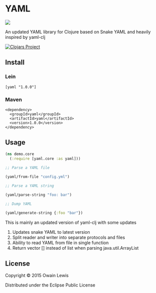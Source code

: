 # YAML

![](https://travis-ci.org/owainlewis/yaml.svg?branch=master)

An updated YAML library for Clojure based on Snake YAML and heavily inspired by yaml-clj

[![Clojars Project](http://clojars.org/yaml/latest-version.svg)](http://clojars.org/yaml)

## Install

### Lein

```[yaml "1.0.0"]```

### Maven

```
<dependency>
  <groupId>yaml</groupId>
  <artifactId>yaml</artifactId>
  <version>1.0.0</version>
</dependency>
```

## Usage

```clojure
(ns demo.core
  (:require [yaml.core :as yaml]))
  
;; Parse a YAML file

(yaml/from-file "config.yml")

;; Parse a YAML string

(yaml/parse-string "foo: bar")

;; Dump YAML

(yaml/generate-string {:foo "bar"})

```

This is mainly an updated version of yaml-clj with some updates

1. Updates snake YAML to latest version
2. Split reader and writer into separate protocols and files
3. Ability to read YAML from file in single function
4. Return vector [] instead of list when parsing java.util.ArrayList

## License

Copyright © 2015 Owain Lewis

Distributed under the Eclipse Public License 
